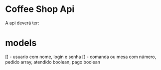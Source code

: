 # Coffee Shop Api

A api deverá ter:

# models

[] - usuario com nome, login e senha
[] - comanda ou mesa com número, pedido array, atendido boolean, pago boolean
